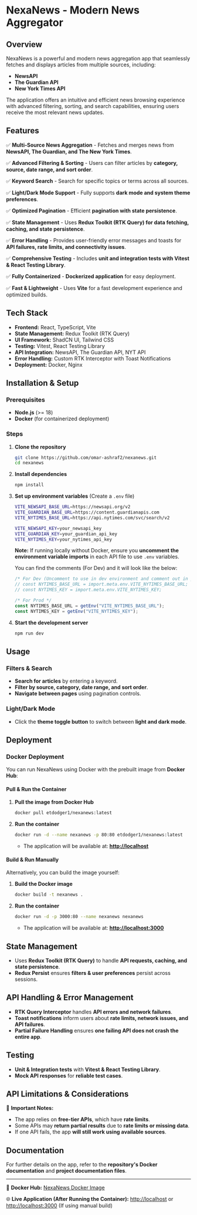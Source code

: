 # NexaNews - Modern News Aggregator

## Overview

NexaNews is a powerful and modern news aggregation app that seamlessly fetches and displays articles from multiple sources, including:

- **NewsAPI**
- **The Guardian API**
- **New York Times API**

The application offers an intuitive and efficient news browsing experience with advanced filtering, sorting, and search capabilities, ensuring users receive the most relevant news updates.

## Features

✅ **Multi-Source News Aggregation** - Fetches and merges news from **NewsAPI, The Guardian, and The New York Times**.

✅ **Advanced Filtering & Sorting** - Users can filter articles by **category, source, date range, and sort order**.

✅ **Keyword Search** - Search for specific topics or terms across all sources.

✅ **Light/Dark Mode Support** - Fully supports **dark mode and system theme preferences**.

✅ **Optimized Pagination** - Efficient **pagination with state persistence**.

✅ **State Management** - Uses **Redux Toolkit (RTK Query) for data fetching, caching, and state persistence**.

✅ **Error Handling** - Provides user-friendly error messages and toasts for **API failures, rate limits, and connectivity issues**.

✅ **Comprehensive Testing** - Includes **unit and integration tests with Vitest & React Testing Library**.

✅ **Fully Containerized** - **Dockerized application** for easy deployment.

✅ **Fast & Lightweight** - Uses **Vite** for a fast development experience and optimized builds.

## Tech Stack

- **Frontend:** React, TypeScript, Vite
- **State Management:** Redux Toolkit (RTK Query)
- **UI Framework:** ShadCN UI, Tailwind CSS
- **Testing:** Vitest, React Testing Library
- **API Integration:** NewsAPI, The Guardian API, NYT API
- **Error Handling:** Custom RTK Interceptor with Toast Notifications
- **Deployment:** Docker, Nginx

## Installation & Setup

### Prerequisites

- **Node.js** (>= 18)
- **Docker** (for containerized deployment)

### Steps

1. **Clone the repository**

   ```sh
   git clone https://github.com/omar-ashraf2/nexanews.git
   cd nexanews
   ```

2. **Install dependencies**

   ```sh
   npm install
   ```

3. **Set up environment variables** (Create a `.env` file)

   ```sh
   VITE_NEWSAPI_BASE_URL=https://newsapi.org/v2
   VITE_GUARDIAN_BASE_URL=https://content.guardianapis.com
   VITE_NYTIMES_BASE_URL=https://api.nytimes.com/svc/search/v2

   VITE_NEWSAPI_KEY=your_newsapi_key
   VITE_GUARDIAN_KEY=your_guardian_api_key
   VITE_NYTIMES_KEY=your_nytimes_api_key
   ```

   **Note:** If running locally without Docker, ensure you **uncomment the environment variable imports** in each API file to use `.env` variables.

   You can find the comments (For Dev) and it will look like the below:

   ```js
   /* For Dev (Uncomment to use in dev environment and comment out in prod) */
   // const NYTIMES_BASE_URL = import.meta.env.VITE_NYTIMES_BASE_URL;
   // const NYTIMES_KEY = import.meta.env.VITE_NYTIMES_KEY;

   /* For Prod */
   const NYTIMES_BASE_URL = getEnv("VITE_NYTIMES_BASE_URL");
   const NYTIMES_KEY = getEnv("VITE_NYTIMES_KEY");
   ```

4. **Start the development server**

   ```sh
   npm run dev
   ```

## Usage

### Filters & Search

- **Search for articles** by entering a keyword.
- **Filter by source, category, date range, and sort order**.
- **Navigate between pages** using pagination controls.

### Light/Dark Mode

- Click the **theme toggle button** to switch between **light and dark mode**.

## Deployment

### Docker Deployment

You can run NexaNews using Docker with the prebuilt image from **Docker Hub**:

#### Pull & Run the Container

1. **Pull the image from Docker Hub**
   ```sh
   docker pull etdodger1/nexanews:latest
   ```
2. **Run the container**

   ```sh
   docker run -d --name nexanews -p 80:80 etdodger1/nexanews:latest
   ```

   - The application will be available at: **[http://localhost](http://localhost)**

#### Build & Run Manually

Alternatively, you can build the image yourself:

1. **Build the Docker image**
   ```sh
   docker build -t nexanews .
   ```
2. **Run the container**

   ```sh
   docker run -d -p 3000:80 --name nexanews nexanews
   ```

   - The application will be available at: **[http://localhost:3000](http://localhost:3000)**

## State Management

- Uses **Redux Toolkit (RTK Query)** to handle **API requests, caching, and state persistence**.
- **Redux Persist** ensures **filters & user preferences** persist across sessions.

## API Handling & Error Management

- **RTK Query Interceptor** handles **API errors and network failures**.
- **Toast notifications** inform users about **rate limits, network issues, and API failures**.
- **Partial Failure Handling** ensures **one failing API does not crash the entire app**.

## Testing

- **Unit & Integration tests** with **Vitest & React Testing Library**.
- **Mock API responses** for **reliable test cases**.

## API Limitations & Considerations

🚨 **Important Notes:**

- The app relies on **free-tier APIs**, which have **rate limits**.
- Some APIs may **return partial results** due to **rate limits or missing data**.
- If one API fails, the app **will still work using available sources**.

## Documentation

For further details on the app, refer to the **repository's Docker documentation** and **project documentation files**.

---

🐳 **Docker Hub:** [NexaNews Docker Image](https://hub.docker.com/repository/docker/etdodger1/nexanews/general)

🌐 **Live Application (After Running the Container):** [http://localhost](http://localhost) or [http://localhost:3000](http://localhost:3000) (If using manual build)
